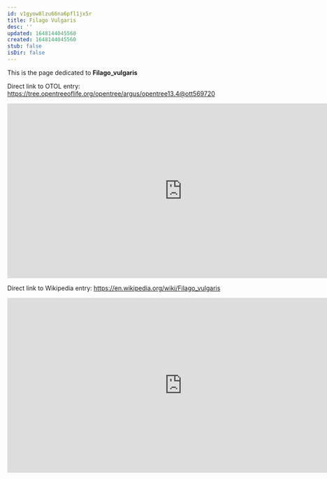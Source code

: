 ```yaml
---
id: v1gyow8lzu66na6pfl1jx5r
title: Filago Vulgaris
desc: ''
updated: 1648144045560
created: 1648144045560
stub: false
isDir: false
---
```

This is the page dedicated to **Filago_vulgaris**


Direct link to OTOL entry: https://tree.opentreeoflife.org/opentree/argus/opentree13.4@ott569720



<html>
    <body>
    <iframe src="https://tree.opentreeoflife.org/opentree/argus/opentree13.4@ott569720"
    width="800" height="400" frameborder="0" allowfullscreen> </iframe>
    </body>
</html>
    


Direct link to Wikipedia entry: https://en.wikipedia.org/wiki/Filago_vulgaris



<html>
    <body>
    <iframe src="https://en.wikipedia.org/wiki/Filago_vulgaris"
    width="800" height="400" frameborder="0" allowfullscreen> </iframe>
    </body>
</html>
    
